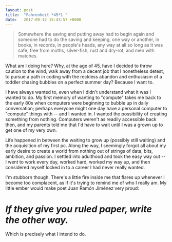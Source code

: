 ```yaml
---
layout: post
title:  "Fahrenheit *45*1 "
date:   2017-09-12 15:43:57 +0000
---
```


> Somewhere the saving and putting away had to begin again and someone had to do the saving and keeping, one way or another, in books, in records, in people's heads, any way at all so long as it was safe, free from moths, silver-fish, rust and dry-rot, and men with matches.
> 

What am I doing here? Why, at the age of 45, have I decided to throw caution to the wind, walk away from a decent job that I nonetheless detest, to pursue a path in coding with the reckless abandon and enthusiasm of a toddler chasing bubbles on a perfect summer day? Because I want to.

I have always wanted to, even when I didn't understand what it was I wanted to do. My first memory of wanting to "compute" takes me back to the early 80s when computers were beginning to bubble up in daily conversation; perhaps everyone might one day have a personal computer to "compute" things with -- and I wanted in. I wanted the possibility of creating something from nothing. Computers weren't as readily accessible back then, and my parents told me that I'd have to wait until I was a grown up to get one of my very own.

Life happened in between the waiting to grow up (possibly still waiting) and the acquisition of my first pc. Along the way, I seemingly forgot all about my early desire to create a world from nothing out of strings of data, bits, ambition, and passion. I settled into adulthood and took the easy way out -- I went to work every day, worked hard, worked my way up, and then considered myself locked in to a career I had never really wanted.

I'm stubborn though. There's a little fire inside me that flares up whenever I become too complacent, as if it's trying to remind me of who I really am.  My little ember would make poet Juan Ramón Jiménez very proud:

# ***If they give you ruled paper, write the other way.***

Which is precisely what I intend to do.
